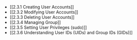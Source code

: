 

- [[2.3.1 Creating User Accounts]]
- [[2.3.2 Modifying User Accounts]]
- [[2.3.3 Deleting User Accounts]]
- [[2.3.4 Managing Group]]
- [[2.3.5 Setting User Privileges (sudo)]]
- [[2.3.6 Understanding User IDs (UIDs) and Group IDs (GIDs)]]